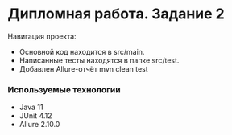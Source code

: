 # Дипломная работа. Задание 2

Навигация проекта:

- Основной код находится в src/main.
- Написанные тесты находятся в папке src/test.
- Добавлен Allure-отчёт mvn clean test


### Используемые технологии
- Java 11
- JUnit 4.12
- Allure  2.10.0
